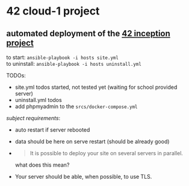 # 42 cloud-1 project

## automated deployment of the [42 inception project](https://github.com/mirsella/inception)

to start:
`ansible-playbook -i hosts site.yml`  
to uninstall:
`ansible-playbook -i hosts uninstall.yml`

TODOs:

- site.yml todos started, not tested yet (waiting for school provided server)
- uninstall.yml todos
- add phpmyadmin to the `srcs/docker-compose.yml`

_subject requirements_:

- auto restart if server rebooted
- data should be here on serve restart (should be already good)
- > It is possible to deploy your site on several servers in parallel.

  what does this mean?

- Your server should be able, when possible, to use TLS.
